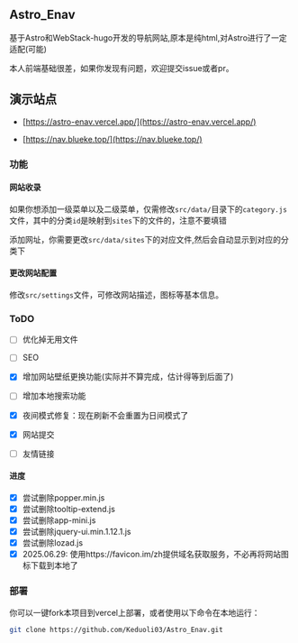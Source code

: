 
## Astro_Enav

基于Astro和WebStack-hugo开发的导航网站,原本是纯html,对Astro进行了一定适配(可能)

本人前端基础很差，如果你发现有问题，欢迎提交issue或者pr。

## 演示站点

- [https://astro-enav.vercel.app/](https://astro-enav.vercel.app/)

- [https://nav.blueke.top/](https://nav.blueke.top/)

### 功能

#### 网站收录

如果你想添加一级菜单以及二级菜单，仅需修改`src/data/`目录下的`category.js`文件，其中的分类`id`是映射到`sites`下的文件的，注意不要填错

添加网址，你需要更改`src/data/sites`下的对应文件,然后会自动显示到对应的分类下

#### 更改网站配置

修改`src/settings`文件，可修改网站描述，图标等基本信息。

### ToDO

- [ ] 优化掉无用文件

- [ ] SEO

- [x] 增加网站壁纸更换功能(实际并不算完成，估计得等到后面了)

- [ ] 增加本地搜索功能

- [x] 夜间模式修复：现在刷新不会重置为日间模式了

- [x] 网站提交

- [ ] 友情链接

#### 进度
- [x] 尝试删除popper.min.js
- [x] 尝试删除tooltip-extend.js
- [x] 尝试删除app-mini.js
- [x] 尝试删除jquery-ui.min.1.12.1.js
- [x] 尝试删除lozad.js
- [x] 2025.06.29: 使用https://favicon.im/zh提供域名获取服务，不必再将网站图标下载到本地了

### 部署

你可以一键fork本项目到vercel上部署，或者使用以下命令在本地运行：

```bash
git clone https://github.com/Keduoli03/Astro_Enav.git
```


